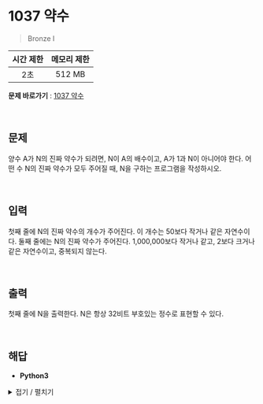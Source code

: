 # 1037 약수
> Bronze I

|시간 제한|메모리 제한|
|:---:|:---:|
|2초|512 MB|

**문제 바로가기** : [1037 약수](https://www.acmicpc.net/problem/1037 "1037 약수")

</br>

## 문제
양수 A가 N의 진짜 약수가 되려면, N이 A의 배수이고, A가 1과 N이 아니어야 한다. 어떤 수 N의 진짜 약수가 모두 주어질 때, N을 구하는 프로그램을 작성하시오.

</br>

## 입력
첫째 줄에 N의 진짜 약수의 개수가 주어진다. 이 개수는 50보다 작거나 같은 자연수이다. 둘째 줄에는 N의 진짜 약수가 주어진다. 1,000,000보다 작거나 같고, 2보다 크거나 같은 자연수이고, 중복되지 않는다.

</br>

## 출력
첫째 줄에 N을 출력한다. N은 항상 32비트 부호있는 정수로 표현할 수 있다.

</br>

## 해답
- **Python3**
<details>
<summary>접기 / 펼치기</summary>
<div markdown="1">

```py
from sys import stdin

_ = stdin.readline()
aryFactor = list(map(int, stdin.readline().split()))

if len(aryFactor) == 1:
    print(aryFactor[0] ** 2)
elif len(aryFactor) == 2:
    print(aryFactor[0] * aryFactor[1])
else:
    aryFactor.sort()
    print(aryFactor[0] * aryFactor[-1])
```

</div>
</details>